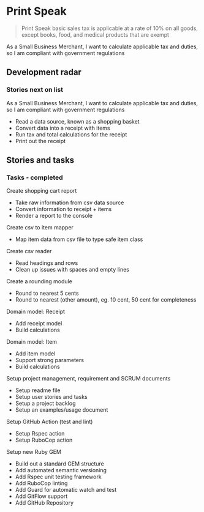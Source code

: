 # Print Speak

> Print Speak basic sales tax is applicable at a rate of 10% on all goods, except books, food, and medical products that are exempt

As a Small Business Merchant, I want to calculate applicable tax and duties, so I am compliant with government regulations

## Development radar

### Stories next on list

As a Small Business Merchant, I want to calculate applicable tax and duties, so I am compliant with government regulations

- Read a data source, known as a shopping basket
- Convert data into a receipt with items
- Run tax and total calculations for the receipt
- Print out the receipt

## Stories and tasks

### Tasks - completed

Create shopping cart report

- Take raw information from csv data source
- Convert information to receipt + items
- Render a report to the console

Create csv to item mapper

- Map item data from csv file to type safe item class

Create csv reader

- Read headings and rows
- Clean up issues with spaces and empty lines

Create a rounding module

- Round to nearest 5 cents
- Round to nearest (other amount), eg. 10 cent, 50 cent for completeness

Domain model: Receipt

- Add receipt model
- Build calculations

Domain model: Item

- Add item model
- Support strong parameters
- Build calculations

Setup project management, requirement and SCRUM documents

- Setup readme file
- Setup user stories and tasks
- Setup a project backlog
- Setup an examples/usage document

Setup GitHub Action (test and lint)

- Setup Rspec action
- Setup RuboCop action

Setup new Ruby GEM

- Build out a standard GEM structure
- Add automated semantic versioning
- Add Rspec unit testing framework
- Add RuboCop linting
- Add Guard for automatic watch and test
- Add GitFlow support
- Add GitHub Repository
